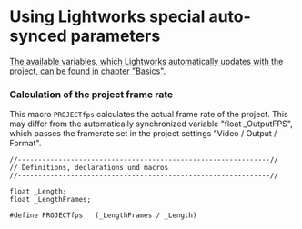 # Using Lightworks special auto-synced parameters

[The available variables, which Lightworks automatically updates with the project, can be found in chapter "Basics".  ](../Basics/Variables_etc/Auto_synced/README.md)


### Calculation of the project frame rate
This macro `PROJECTfps` calculates the actual frame rate of the project.
This may differ from the automatically synchronized variable "float _OutputFPS", which passes the framerate set in the project settings "Video / Output / Format".  

```` Code
//--------------------------------------------------------------//
// Definitions, declarations und macros
//--------------------------------------------------------------//

float _Length;
float _LengthFrames; 

#define PROJECTfps   (_LengthFrames / _Length)
````
